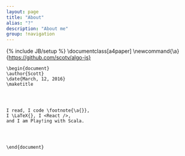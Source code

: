 ```yaml
---
layout: page
title: "About"
alias: "?"
description: "About me"
group: !navigation
---
```

{% include JB/setup %}
    \documentclass[a4paper]
    \newcommand{\a}{https://github.com/scotv/algo-js}

    \begin{document}
    \author{Scott}
    \date{March, 12, 2016}
    \maketitle




    I read, I code \footnote{\a{}},
    I \LaTeX{}, I <React />,
    and I am Play!ing with Scala.




    \end{document}

<div class="lang zh-cn">
</div>
